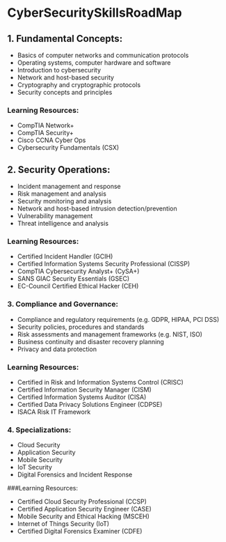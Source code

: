 # CyberSecuritySkillsRoadMap
## 1. Fundamental Concepts:
- Basics of computer networks and communication protocols
- Operating systems, computer hardware and software
- Introduction to cybersecurity
- Network and host-based security
- Cryptography and cryptographic protocols
- Security concepts and principles
### Learning Resources:
- CompTIA Network+
- CompTIA Security+
- Cisco CCNA Cyber Ops
- Cybersecurity Fundamentals (CSX)

## 2. Security Operations:
- Incident management and response
- Risk management and analysis
- Security monitoring and analysis
- Network and host-based intrusion detection/prevention
- Vulnerability management
- Threat intelligence and analysis

### Learning Resources:
- Certified Incident Handler (GCIH)
- Certified Information Systems Security Professional (CISSP)
- CompTIA Cybersecurity Analyst+ (CySA+)
- SANS GIAC Security Essentials (GSEC)
- EC-Council Certified Ethical Hacker (CEH)

### 3. Compliance and Governance:
- Compliance and regulatory requirements (e.g. GDPR, HIPAA, PCI DSS)
- Security policies, procedures and standards
- Risk assessments and management frameworks (e.g. NIST, ISO)
- Business continuity and disaster recovery planning
- Privacy and data protection

### Learning Resources:
- Certified in Risk and Information Systems Control (CRISC)
- Certified Information Security Manager (CISM)
- Certified Information Systems Auditor (CISA)
- Certified Data Privacy Solutions Engineer (CDPSE)
- ISACA Risk IT Framework

### 4. Specializations:
- Cloud Security
- Application Security
- Mobile Security
- IoT Security
- Digital Forensics and Incident Response

###Learning Resources:
- Certified Cloud Security Professional (CCSP)
- Certified Application Security Engineer (CASE)
- Mobile Security and Ethical Hacking (MSCEH)
- Internet of Things Security (IoT)
- Certified Digital Forensics Examiner (CDFE)
